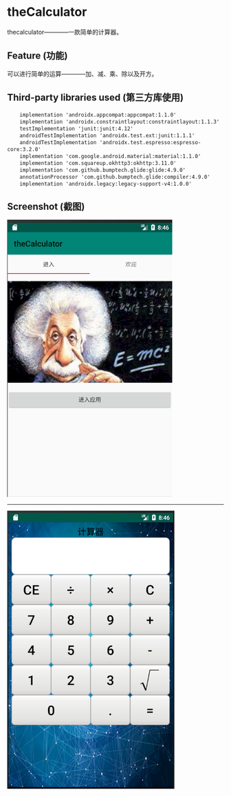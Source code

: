 # theCalculator
thecalculator————一款简单的计算器。
## Feature (功能)
可以进行简单的运算————加、减、乘、除以及开方。
## Third-party libraries used (第三方库使用)
```
    implementation 'androidx.appcompat:appcompat:1.1.0'
    implementation 'androidx.constraintlayout:constraintlayout:1.1.3'
    testImplementation 'junit:junit:4.12'
    androidTestImplementation 'androidx.test.ext:junit:1.1.1'
    androidTestImplementation 'androidx.test.espresso:espresso-core:3.2.0'
    implementation 'com.google.android.material:material:1.1.0'
    implementation 'com.squareup.okhttp3:okhttp:3.11.0'
    implementation 'com.github.bumptech.glide:glide:4.9.0'
    annotationProcessor 'com.github.bumptech.glide:compiler:4.9.0'
    implementation 'androidx.legacy:legacy-support-v4:1.0.0'
```
## Screenshot (截图)
![截图](https://github.com/leo572/theCalculator1/blob/master/Screenshot/imge1.png)

***

![截图](https://github.com/leo572/theCalculator1/blob/master/Screenshot/imge2.png)

